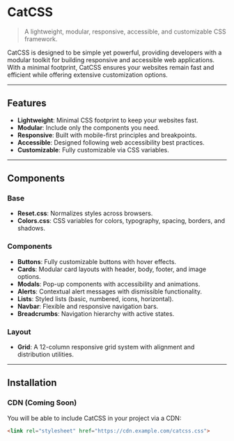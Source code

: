 # CatCSS

> A lightweight, modular, responsive, accessible, and customizable CSS framework.

CatCSS is designed to be simple yet powerful, providing developers with a modular toolkit for building responsive and accessible web applications. With a minimal footprint, CatCSS ensures your websites remain fast and efficient while offering extensive customization options.

---

## Features

- **Lightweight**: Minimal CSS footprint to keep your websites fast.
- **Modular**: Include only the components you need.
- **Responsive**: Built with mobile-first principles and breakpoints.
- **Accessible**: Designed following web accessibility best practices.
- **Customizable**: Fully customizable via CSS variables.

---

## Components

### **Base**
- **Reset.css**: Normalizes styles across browsers.
- **Colors.css**: CSS variables for colors, typography, spacing, borders, and shadows.

### **Components**
- **Buttons**: Fully customizable buttons with hover effects.
- **Cards**: Modular card layouts with header, body, footer, and image options.
- **Modals**: Pop-up components with accessibility and animations.
- **Alerts**: Contextual alert messages with dismissible functionality.
- **Lists**: Styled lists (basic, numbered, icons, horizontal).
- **Navbar**: Flexible and responsive navigation bars.
- **Breadcrumbs**: Navigation hierarchy with active states.

### **Layout**
- **Grid**: A 12-column responsive grid system with alignment and distribution utilities.

---

## Installation

### **CDN (Coming Soon)**

You will be able to include CatCSS in your project via a CDN:

```html
<link rel="stylesheet" href="https://cdn.example.com/catcss.css">
